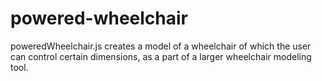 # powered-wheelchair

poweredWheelchair.js creates a model of a wheelchair of which the user can control certain dimensions, as a part of a larger wheelchair modeling tool.
